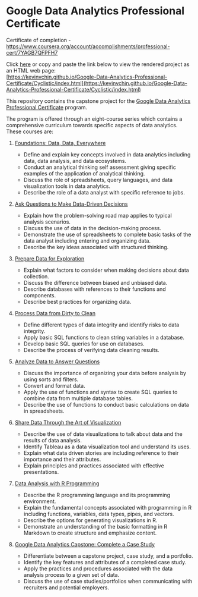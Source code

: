 # Google Data Analytics Professional Certificate

Certificate of completion - https://www.coursera.org/account/accomplishments/professional-cert/7YAGB7QFPFH7

Click [here](https://kevinvchin.github.io/Google-Data-Analytics-Professional-Certificate/Cyclistic/index.html) or copy and paste the link below to view the rendered project as an HTML web page:  
[https://kevinvchin.github.io/Google-Data-Analytics-Professional-Certificate/Cyclistic/index.html](https://kevinvchin.github.io/Google-Data-Analytics-Professional-Certificate/Cyclistic/index.html)

This repository contains the capstone project for the [Google Data Analytics Professional Certificate](https://github.com/KevinVChin/Google-Data-Analytics-Professional-Certificate/blob/main/Cyclistic.rmd) program.

The program is offered through an eight-course series which contains a comprehensive curriculum towards specific aspects of data analytics. These courses are:

1. [Foundations: Data, Data, Everywhere](https://www.coursera.org/learn/foundations-data?specialization=google-data-analytics)
   - Define and explain key concepts involved in data analytics including data, data analysis, and data ecosystems.
   - Conduct an analytical thinking self assessment giving specific examples of the application of analytical thinking.
   - Discuss the role of spreadsheets, query languages, and data visualization tools in data analytics.
   - Describe the role of a data analyst with specific reference to jobs.

2. [Ask Questions to Make Data-Driven Decisions](https://www.coursera.org/learn/ask-questions-make-decisions?specialization=google-data-analytics)
   - Explain how the problem-solving road map applies to typical analysis scenarios.
   - Discuss the use of data in the decision-making process.
   - Demonstrate the use of spreadsheets to complete basic tasks of the data analyst including entering and organizing data.
   - Describe the key ideas associated with structured thinking.

3. [Prepare Data for Exploration](https://www.coursera.org/learn/data-preparation?specialization=google-data-analytics)
   - Explain what factors to consider when making decisions about data collection.
   - Discuss the difference between biased and unbiased data.
   - Describe databases with references to their functions and components.
   - Describe best practices for organizing data.

4. [Process Data from Dirty to Clean](https://www.coursera.org/learn/process-data?specialization=google-data-analytics)
   - Define different types of data integrity and identify risks to data integrity.
   - Apply basic SQL functions to clean string variables in a database.
   - Develop basic SQL queries for use on databases.
   - Describe the process of verifying data cleaning results.

5. [Analyze Data to Answer Questions](https://www.coursera.org/learn/analyze-data?specialization=google-data-analytics)
   - Discuss the importance of organizing your data before analysis by using sorts and filters.
   - Convert and format data.
   - Apply the use of functions and syntax to create SQL queries to combine data from multiple database tables.
   - Describe the use of functions to conduct basic calculations on data in spreadsheets.

6. [Share Data Through the Art of Visualization](https://www.coursera.org/learn/visualize-data?specialization=google-data-analytics)
   - Describe the use of data visualizations to talk about data and the results of data analysis.
   - Identify Tableau as a data visualization tool and understand its uses.
   - Explain what data driven stories are including reference to their importance and their attributes.
   - Explain principles and practices associated with effective presentations.

7. [Data Analysis with R Programming](https://www.coursera.org/learn/data-analysis-r?specialization=google-data-analytics)
   - Describe the R programming language and its programming environment.
   - Explain the fundamental concepts associated with programming in R including functions, variables, data types, pipes, and vectors.
   - Describe the options for generating visualizations in R.
   - Demonstrate an understanding of the basic formatting in R Markdown to create structure and emphasize content.

8. [Google Data Analytics Capstone: Complete a Case Study](https://www.coursera.org/learn/google-data-analytics-capstone?specialization=google-data-analytics)
   - Differentiate between a capstone project, case study, and a portfolio.
   - Identify the key features and attributes of a completed case study.
   - Apply the practices and procedures associated with the data analysis process to a given set of data.
   - Discuss the use of case studies/portfolios when communicating with recruiters and potential employers.

